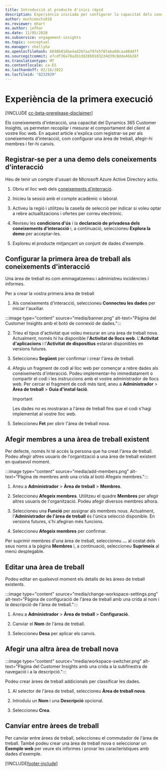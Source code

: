 ```yaml
---
title: Introducció al producte d'inici ràpid
description: Experiència iniciada per configurar la capacitat dels coneixements d'interacció.
author: mochimochi016
ms.reviewer: mhart
ms.author: jefhar
ms.date: 11/05/2020
ms.subservice: engagement-insights
ms.topic: conceptual
ms.manager: shellyha
ms.openlocfilehash: 6690b016be4ad26faa797e5f87aba60caa48ddff
ms.sourcegitcommit: e7cdf36a78a2b1dd2850183224d39c8dde46b26f
ms.translationtype: MT
ms.contentlocale: ca-ES
ms.lasthandoff: 02/16/2022
ms.locfileid: "8232929"
---
```

# <a name="first-run-experience"></a>Experiència de la primera execució

[!INCLUDE [cc-beta-prerelease-disclaimer](includes/cc-beta-prerelease-disclaimer.md)]

Els coneixements d'interacció, una capacitat del Dynamics 365 Customer Insights, us permeten recopilar i mesurar el comportament del client al vostre lloc web. En aquest article s'explica com registrar-se per als coneixements d'interacció, com configurar una àrea de treball, afegir-hi membres i fer-hi canvis.

## <a name="sign-up-for-a-demo-of-engagement-insights"></a>Registrar-se per a una demo dels coneixements d'interacció

Heu de tenir un compte d'usuari de Microsoft Azure Active Directory actiu. 

1. Obriu el lloc web dels [coneixements d'interració](https://home.ci.ai.dynamics.com/app/engagement-insights). 

1. Inicieu la sessió amb el compte acadèmic o laboral.

1. Activeu la regió i utilitzeu la casella de selecció per indicar si voleu optar a rebre actualitzacions i ofertes per correu electrònic.

1. Reviseu les **condicions d'ús** i la **declaració de privadesa dels coneixements d'interacció** i, a continuació, seleccioneu **Explora la demo** per acceptar-les.

1. Exploreu el producte mitjançant un conjunt de dades d'exemple. 

## <a name="set-up-your-first-workspace-in-engagement-insights"></a>Configurar la primera àrea de treball als coneixements d'interacció

Una àrea de treball és com emmagatzemeu i administreu incidències i informes.

Per a crear la vostra primera àrea de treball

1. Als coneixements d'interacció, seleccioneu **Connecteu les dades** per iniciar l'auxiliar. 

:::image type="content" source="media/banner.png" alt-text="Pàgina del Customer Insights amb el botó de connexió de dades.":::

2. Trieu el tipus d'activitat que voleu mesurar en una àrea de treball nova. Actualment, només hi ha disponible l'**Activitat de llocs web**. L'**Activitat d'aplicacions** i l'**Activitat de dispositius** estaran disponibles en versions futures.

1. Seleccioneu **Següent** per confirmar i crear l'àrea de treball.

1. Afegiu un fragment de codi al lloc web per començar a rebre dades als coneixements d'interacció. Podeu implementar-ho immediatament o compartir el codi i les instruccions amb el vostre administrador de llocs web. Per cercar el fragment de codi més tard, aneu a **Administrador** > **Àrea de treball** > **Guia d'instal·lació**.

   > [!IMPORTANT]
   > Les dades no es mostraran a l'àrea de treball fins que el codi s'hagi implementat al vostre lloc web.

1. Seleccioneu **Fet** per obrir l'àrea de treball nova. 

## <a name="add-members-to-an-existing-workspace"></a>Afegir membres a una àrea de treball existent

Per defecte, només hi té accés la persona que ha creat l'àrea de treball. Podeu afegir altres usuaris de l'organització a una àrea de treball existent en qualsevol moment.

:::image type="content" source="media/add-members.png" alt-text="Pàgina de membres amb una crida al botó Afegeix membres.":::

1. Aneu a **Administrador** > **Àrea de treball** > **Membres**.

2. Seleccioneu **Afegeix membres**. Utilitzeu el quadre **Membres** per afegir altres usuaris de l'organització. Podeu afegir diversos membres alhora.

3. Seleccioneu una **Funció** per assignar als membres nous. Actualment, l'**Administrador de l'àrea de treball** és l'única selecció disponible. En versions futures, s'hi afegiran més funcions.

4. Seleccioneu **Afegeix membres** per confirmar.

Per suprimir membres d'una àrea de treball, seleccioneu **...** al costat dels seus noms a la pàgina **Membres** i, a continuació, seleccioneu **Suprimeix** al menú desplegable.

## <a name="edit-a-workspace"></a>Editar una àrea de treball

Podeu editar en qualsevol moment els detalls de les àrees de treball existents.

:::image type="content" source="media/change-workspace-settings.png" alt-text="Pàgina de configuració de l'àrea de treball amb una crida al nom i la descripció de l'àrea de treball.":::

1. Aneu a **Administrador** > **Àrea de treball** > **Configuració**.

1. Canviar el **Nom** de l'àrea de treball.

1. Seleccioneu **Desa** per aplicar els canvis.

## <a name="add-another-new-workspace"></a>Afegir una altra àrea de treball nova

:::image type="content" source="media/workspace-switcher.png" alt-text="Pàgina del Customer Insights amb una crida a la subfinestra de navegació i a la descripció.":::

Podeu crear àrees de treball addicionals per classificar les dades.

1. Al selector de l'àrea de treball, seleccioneu **Àrea de treball nova**.

1. Introduïu un **Nom** i una **Descripció** opcional.

1. Seleccioneu **Crea**.

## <a name="switch-between-workspaces"></a>Canviar entre àrees de treball

Per canviar entre àrees de treball, seleccioneu el commutador de l'àrea de treball. També podeu crear una àrea de treball nova o seleccionar un **Exemple web** per veure els informes i provar les característiques amb dades d'exemple. 



[!INCLUDE[footer-include](../includes/footer-banner.md)]